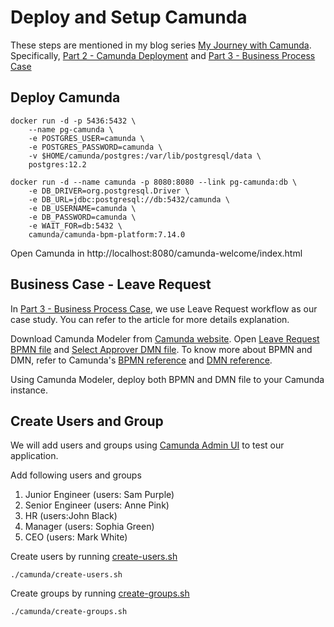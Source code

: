 
# Deploy and Setup Camunda

These steps are mentioned in my blog series [My Journey with Camunda](https://medium.com/@arifsetiawan/my-journey-with-camunda-toc-3030da004511). Specifically, [Part 2 - Camunda Deployment](https://medium.com/@arifsetiawan/my-journey-with-camunda-part-2-camunda-deployment-279788a7386e) and [Part 3 - Business Process Case](https://medium.com/@arifsetiawan/my-journey-with-camunda-part-3-business-process-case-da3be25d7258)

## Deploy Camunda

```
docker run -d -p 5436:5432 \
    --name pg-camunda \
    -e POSTGRES_USER=camunda \
    -e POSTGRES_PASSWORD=camunda \
    -v $HOME/camunda/postgres:/var/lib/postgresql/data \
    postgres:12.2

docker run -d --name camunda -p 8080:8080 --link pg-camunda:db \
    -e DB_DRIVER=org.postgresql.Driver \
    -e DB_URL=jdbc:postgresql://db:5432/camunda \
    -e DB_USERNAME=camunda \
    -e DB_PASSWORD=camunda \
    -e WAIT_FOR=db:5432 \
    camunda/camunda-bpm-platform:7.14.0
```

Open Camunda in http://localhost:8080/camunda-welcome/index.html

## Business Case - Leave Request

In [Part 3 - Business Process Case](https://medium.com/@arifsetiawan/my-journey-with-camunda-part-3-business-process-case-da3be25d7258), we use Leave Request workflow as our case study. You can refer to the article for more details explanation.

Download Camunda Modeler from [Camunda website](https://camunda.com/download/modeler/). Open [Leave Request BPMN file](camunda/model/leave-request.bpmn) and [Select Approver DMN file](camunda/model/select-approver.dmn). To know more about BPMN and DMN, refer to Camunda's [BPMN reference](https://docs.camunda.org/manual/7.14/reference/bpmn20/) and [DMN reference](https://docs.camunda.org/manual/7.13/reference/dmn/). 

Using Camunda Modeler, deploy both BPMN and DMN file to your Camunda instance. 

## Create Users and Group

We will add users and groups using [Camunda Admin UI](http://localhost:8080/camunda/app/admin/default/#/) to test our application. 

Add following users and groups

1. Junior Engineer (users: Sam Purple)
1. Senior Engineer (users: Anne Pink)
1. HR (users:John Black)
1. Manager (users: Sophia Green)
1. CEO (users: Mark White)

Create users by running [create-users.sh](camunda/create-users.sh)

```
./camunda/create-users.sh 
```

Create groups by running [create-groups.sh](camunda/create-groups.sh)

```
./camunda/create-groups.sh 
```

